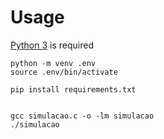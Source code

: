 # Usage

[Python 3](https://www.python.org/downloads/source/) is required

```shell
python -m venv .env
source .env/bin/activate

pip install requirements.txt


gcc simulacao.c -o -lm simulacao
./simulacao
```

